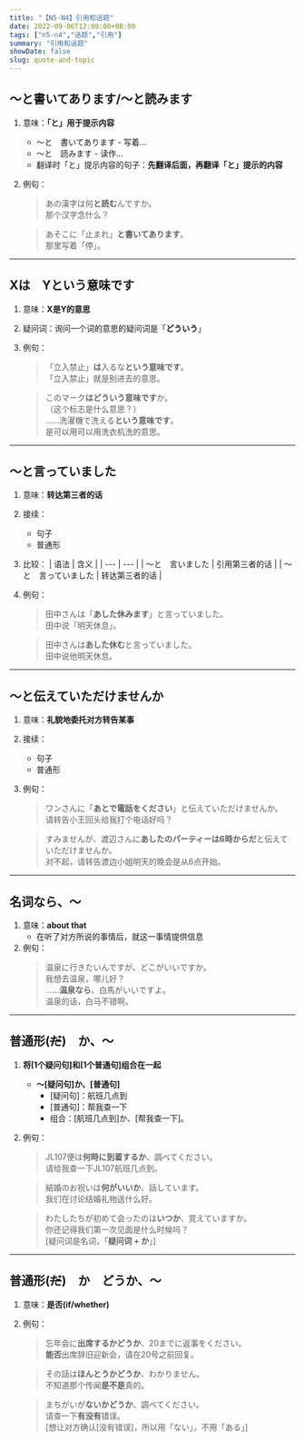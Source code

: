 ```yaml
---
title: "【N5-N4】引用和话题"
date: 2022-09-06T12:00:00+08:00
tags: ["n5-n4","话题","引用"]
summary: "引用和话题"
showDate: false
slug: quote-and-topic
---
```


## 〜と書いてあります/〜と読みます
1. 意味：**「と」用于提示内容**
    - 〜と　書いてあります - 写着...
    - 〜と　読みます - 读作...
    - 翻译时「と」提示内容的句子：**先翻译后面，再翻译「と」提示的内容**
2. 例句：
    > あの漢字は何**と読む**んですか。  
     那个汉字念什么？

    > あそこに「止まれ」**と書いてあります**。  
     那里写着「停」。  

---
## Xは　Yという意味です
1. 意味：**X是Y的意思**
2. 疑问词：询问一个词的意思的疑问词是「**どういう**」
3. 例句：
    > 「立入禁止」**は**入るな**という意味です**。  
      「立入禁止」就是别进去的意思。

    > このマーク**はどういう意味です**か。  
     （这个标志是什么意思？）  
      ......洗濯機で洗える**という意味です**。  
     是可以用可以用洗衣机洗的意思。

---
## 〜と言っていました
1. 意味：**转达第三者的话**
2. 接续：
    - 句子
    - 普通形
2. 比较：
    | 语法 | 含义 |
    | --- | --- |
    | 〜と　言いました | 引用第三者的话 |
    | 〜と　言っていました | 转达第三者的话 |
3. 例句：
    > 田中さんは「**あした休みます**」と言っていました。  
     田中说「明天休息」。

    > 田中さんは**あした休む**と言っていました。  
     田中说他明天休息。

---
## 〜と伝えていただけませんか
1. 意味：**礼貌地委托对方转告某事**
2. 接续：
    - 句子
    - 普通形 
2. 例句：
    > ワンさんに「**あとで電話をください**」と伝えていただけませんか。  
     请转告小王回头给我打个电话好吗？

    > すみませんが、渡辺さんに**あしたのパーティーは6時からだ**と伝えていただけませんか。  
     对不起，请转告渡边小姐明天的晚会是从6点开始。
    
---
## 名词なら、〜
1. 意味：**about that**
    - 在听了对方所说的事情后，就这一事情提供信息
2. 例句：
    > 温泉に行きたいんですが、どこがいいですか。  
     我想去温泉，哪儿好？  
      ......**温泉なら**、白馬がいいですよ。  
     温泉的话，白马不错啊。

---
## 普通形(~~だ~~)　か、〜
1. **将[1个疑问句]和[1个普通句]组合在一起**
    - **～[疑问句]か、[普通句]**
        - [疑问句]：航班几点到
        - [普通句]：帮我查一下
        - 组合：[航班几点到]か、[帮我查一下]。
2. 例句：
    > JL107便は**何時に到着するか**、調べてください。  
     请给我查一下JL107航班几点到。

    > 結婚のお祝いは**何がいいか**、話しています。  
     我们在讨论结婚礼物送什么好。

    > わたしたちが初めて会ったのは**いつか**、覚えていますか。  
     你还记得我们第一次见面是什么时候吗？  
      [疑问词是名词，「**疑问词 + か**」]

---
## 普通形(~~だ~~)　か　どうか、〜
1. 意味：**是否(if/whether)**
2. 例句：
    > 忘年会に**出席するかどうか**、20までに返事をください。  
     **能否**出席辞旧迎新会，请在20号之前回复。

    > その話は**ほんとうかどうか**、わかりません。  
     不知道那个传闻**是不是**真的。

    > まちがいが**ないかどうか**、調べてください。  
     请查一下**有没有**错误。  
      [想让对方确认[没有错误]，所以用「ない」，不用「ある」]